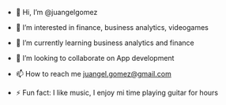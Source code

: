 - 👋 Hi, I’m @juangelgomez
- 👀 I’m interested in finance, business analytics, videogames
- 🌱 I’m currently learning business analytics and finance
- 💞️ I’m looking to collaborate on App development
  
- 📫 How to reach me juangel.gomez@gmail.com
- ⚡ Fun fact: I like music, I enjoy mi time playing guitar for hours

<!---
juangelgomez/juangelgomez is a ✨ special ✨ repository because its `README.md` (this file) appears on your GitHub profile.
You can click the Preview link to take a look at your changes.
--->
